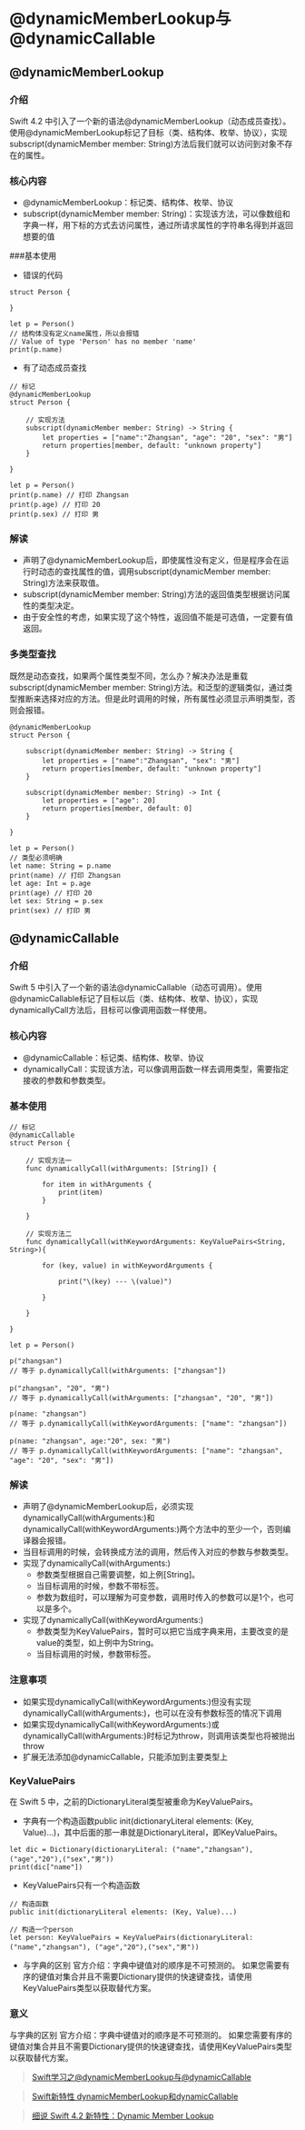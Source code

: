 # @dynamicMemberLookup与@dynamicCallable

## @dynamicMemberLookup

### 介绍
Swift 4.2 中引入了一个新的语法@dynamicMemberLookup（动态成员查找）。使用@dynamicMemberLookup标记了目标（类、结构体、枚举、协议），实现subscript(dynamicMember member: String)方法后我们就可以访问到对象不存在的属性。

### 核心内容
- @dynamicMemberLookup：标记类、结构体、枚举、协议
- subscript(dynamicMember member: String)：实现该方法，可以像数组和字典一样，用下标的方式去访问属性，通过所请求属性的字符串名得到并返回想要的值

###基本使用

- 错误的代码
```
struct Person {

}

let p = Person()
// 结构体没有定义name属性，所以会报错
// Value of type 'Person' has no member 'name'
print(p.name)
```

- 有了动态成员查找
```
// 标记
@dynamicMemberLookup
struct Person {

    // 实现方法
    subscript(dynamicMember member: String) -> String {
        let properties = ["name":"Zhangsan", "age": "20", "sex": "男"]
        return properties[member, default: "unknown property"]
    }

}

let p = Person()
print(p.name) // 打印 Zhangsan
print(p.age) // 打印 20
print(p.sex) // 打印 男
```

### 解读

- 声明了@dynamicMemberLookup后，即使属性没有定义，但是程序会在运行时动态的查找属性的值，调用subscript(dynamicMember member: String)方法来获取值。
- subscript(dynamicMember member: String)方法的返回值类型根据访问属性的类型决定。
- 由于安全性的考虑，如果实现了这个特性，返回值不能是可选值，一定要有值返回。

### 多类型查找
既然是动态查找，如果两个属性类型不同，怎么办？解决办法是重载subscript(dynamicMember member: String)方法。和泛型的逻辑类似，通过类型推断来选择对应的方法。但是此时调用的时候，所有属性必须显示声明类型，否则会报错。

```
@dynamicMemberLookup
struct Person {

    subscript(dynamicMember member: String) -> String {
        let properties = ["name":"Zhangsan", "sex": "男"]
        return properties[member, default: "unknown property"]
    }

    subscript(dynamicMember member: String) -> Int {
        let properties = ["age": 20]
        return properties[member, default: 0]
    }

}

let p = Person()
// 类型必须明确
let name: String = p.name
print(name) // 打印 Zhangsan
let age: Int = p.age
print(age) // 打印 20
let sex: String = p.sex
print(sex) // 打印 男
```

## @dynamicCallable

### 介绍
Swift 5 中引入了一个新的语法@dynamicCallable（动态可调用）。使用@dynamicCallable标记了目标以后（类、结构体、枚举、协议），实现dynamicallyCall方法后，目标可以像调用函数一样使用。

### 核心内容
- @dynamicCallable：标记类、结构体、枚举、协议
- dynamicallyCall：实现该方法，可以像调用函数一样去调用类型，需要指定接收的参数和参数类型。

### 基本使用
```
// 标记
@dynamicCallable
struct Person {

    // 实现方法一
    func dynamicallyCall(withArguments: [String]) {

        for item in withArguments {
            print(item)
        }

    }

    // 实现方法二
    func dynamicallyCall(withKeywordArguments: KeyValuePairs<String, String>){

        for (key, value) in withKeywordArguments {

            print("\(key) --- \(value)")

        }

    }

}

let p = Person()

p("zhangsan")
// 等于 p.dynamicallyCall(withArguments: ["zhangsan"])

p("zhangsan", "20", "男")
// 等于 p.dynamicallyCall(withArguments: ["zhangsan", "20", "男"])

p(name: "zhangsan")
// 等于 p.dynamicallyCall(withKeywordArguments: ["name": "zhangsan"])

p(name: "zhangsan", age:"20", sex: "男")
// 等于 p.dynamicallyCall(withKeywordArguments: ["name": "zhangsan", "age": "20", "sex": "男"])
```

### 解读

- 声明了@dynamicMemberLookup后，必须实现dynamicallyCall(withArguments:)和dynamicallyCall(withKeywordArguments:)两个方法中的至少一个，否则编译器会报错。
- 当目标调用的时候，会转换成方法的调用，然后传入对应的参数与参数类型。
- 实现了dynamicallyCall(withArguments:)
  - 参数类型根据自己需要调整，如上例[String]。
  - 当目标调用的时候，参数不带标签。
  - 参数为数组时，可以理解为可变参数，调用时传入的参数可以是1个，也可以是多个。
- 实现了dynamicallyCall(withKeywordArguments:)
  - 参数类型为KeyValuePairs，暂时可以把它当成字典来用，主要改变的是value的类型，如上例中为String。
  - 当目标调用的时候，参数带标签。

### 注意事项
- 如果实现dynamicallyCall(withKeywordArguments:)但没有实现dynamicallyCall(withArguments:)，也可以在没有参数标签的情况下调用
- 如果实现dynamicallyCall(withKeywordArguments:)或dynamicallyCall(withArguments:)时标记为throw，则调用该类型也将被抛出throw
- 扩展无法添加@dynamicCallable，只能添加到主要类型上

### KeyValuePairs
在 Swift 5 中，之前的DictionaryLiteral类型被重命为KeyValuePairs。

- 字典有一个构造函数public init(dictionaryLiteral elements: (Key, Value)...)，其中后面的那一串就是DictionaryLiteral，即KeyValuePairs。

```
let dic = Dictionary(dictionaryLiteral: ("name","zhangsan"), ("age","20"),("sex","男"))
print(dic["name"])
```

- KeyValuePairs只有一个构造函数
```
// 构造函数
public init(dictionaryLiteral elements: (Key, Value)...)

// 构造一个person
let person: KeyValuePairs = KeyValuePairs(dictionaryLiteral: ("name","zhangsan"), ("age","20"),("sex","男"))

```

- 与字典的区别 官方介绍：字典中键值对的顺序是不可预测的。 如果您需要有序的键值对集合并且不需要Dictionary提供的快速键查找，请使用KeyValuePairs类型以获取替代方案。

### 意义
与字典的区别 官方介绍：字典中键值对的顺序是不可预测的。 如果您需要有序的键值对集合并且不需要Dictionary提供的快速键查找，请使用KeyValuePairs类型以获取替代方案。

> [Swift学习之@dynamicMemberLookup与@dynamicCallable](http://www.cocoachina.com/cms/wap.php?action=article&id=54651)

> [Swift新特性 dynamicMemberLookup和dynamicCallable](https://juejin.im/post/5d071b046fb9a07f070e2c70)

> [细说 Swift 4.2 新特性：Dynamic Member Lookup](https://www.jianshu.com/p/13e6aa1ad584)






